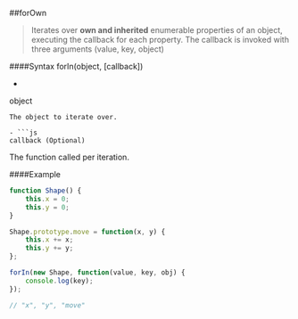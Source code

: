 ##forOwn
>Iterates over **own and inherited** enumerable properties of an object, executing the callback for each property. The callback is invoked with three arguments (value, key, object)

####Syntax
forIn(object, [callback])

- ```js
object
```
The object to iterate over.

- ```js
callback (Optional)
```
The function called per iteration.

####Example
```js
function Shape() {
	this.x = 0;
	this.y = 0;
}

Shape.prototype.move = function(x, y) {
	this.x += x;
	this.y += y;
};

forIn(new Shape, function(value, key, obj) {
	console.log(key);
});

// "x", "y", "move"
```